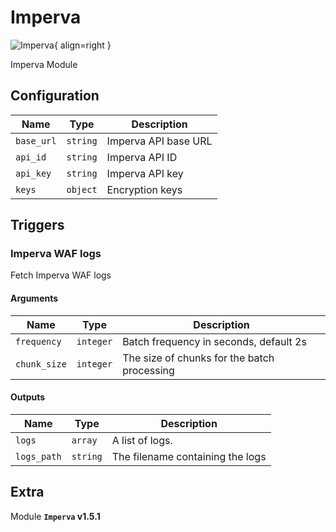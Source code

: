 # Imperva

![Imperva](/assets/playbooks/library/imperva.png){ align=right }

Imperva Module

## Configuration

| Name      |  Type   |  Description  |
| --------- | ------- | --------------------------- |
| `base_url` | `string` | Imperva API base URL |
| `api_id` | `string` | Imperva API ID |
| `api_key` | `string` | Imperva API key |
| `keys` | `object` | Encryption keys |

## Triggers

### Imperva WAF logs

Fetch Imperva WAF logs

#### Arguments

| Name      |  Type   |  Description  |
| --------- | ------- | --------------------------- |
| `frequency` | `integer` | Batch frequency in seconds, default 2s |
| `chunk_size` | `integer` | The size of chunks for the batch processing |


#### Outputs

| Name      |  Type   |  Description  |
| --------- | ------- | --------------------------- |
| `logs` | `array` | A list of logs. |
| `logs_path` | `string` | The filename containing the logs |


## Extra

Module **`Imperva` v1.5.1**